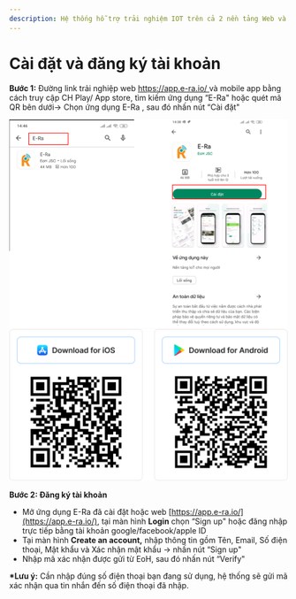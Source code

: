 ```yaml
---
description: Hệ thống hỗ trợ trải nghiệm IOT trên cả 2 nền tảng Web và Mobile
---
```


# Cài đặt và đăng ký tài khoản

**Bước 1:** Đường link trải nghiệp web [https://app.e-ra.io/  ](https://app.e-ra.io/)và mobile app bằng cách truy cập CH Play/ App store, tìm kiếm ứng dụng “E-Ra" hoặc quét mã QR bên dưới-> Chọn ứng dụng E-Ra , sau đó nhấn nút “Cài đặt"&#x20;

![](<../.gitbook/assets/image (2) (1) (1).png>)![](<../.gitbook/assets/image (3) (1) (1).png>)

**Bước 2: Đăng ký tài khoản**

* Mở ứng dụng E-Ra đã cài đặt hoặc web [https://app.e-ra.io/](https://app.e-ra.io/), tại màn hình **Login** chọn “Sign up" hoặc đăng nhập trực tiếp bằng tài khoản google/facebook/apple ID
* Tại màn hình **Create an account,** nhập thông tin gồm Tên, Email, Số điện thoại, Mật khẩu và Xác nhận mật khẩu -> nhấn nút “Sign up"
* Nhập mã xác nhận được gửi từ EoH, sau đó nhấn nút “Verify"

**\*Lưu ý:** Cần nhập đúng số điện thoại bạn đang sử dụng, hệ thống sẽ gửi mã xác nhận qua tin nhắn đến số điện thoại đã nhập.
